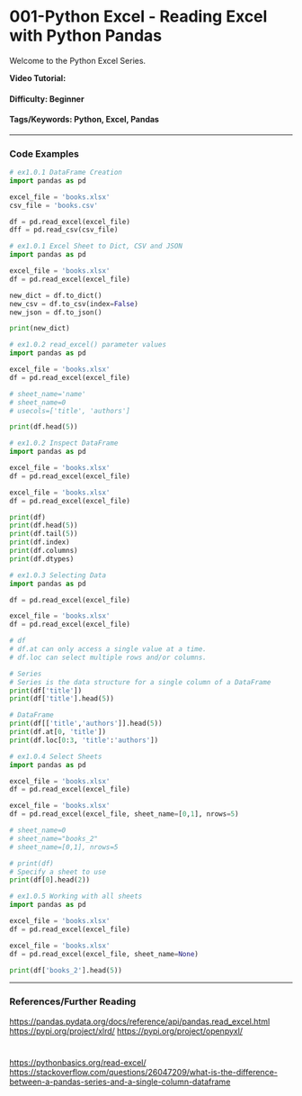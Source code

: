 # **001-Python Excel - Reading Excel with Python Pandas**

Welcome to the Python Excel Series.

**Video Tutorial:** 

#### **Difficulty:** Beginner
#### **Tags/Keywords:** Python, Excel, Pandas
---

### Code Examples

```python
# ex1.0.1 DataFrame Creation
import pandas as pd

excel_file = 'books.xlsx'
csv_file = 'books.csv'

df = pd.read_excel(excel_file)
dff = pd.read_csv(csv_file)
```
```python
# ex1.0.1 Excel Sheet to Dict, CSV and JSON
import pandas as pd

excel_file = 'books.xlsx'
df = pd.read_excel(excel_file)

new_dict = df.to_dict()
new_csv = df.to_csv(index=False)
new_json = df.to_json()

print(new_dict)
```
```python
# ex1.0.2 read_excel() parameter values
import pandas as pd

excel_file = 'books.xlsx'
df = pd.read_excel(excel_file)

# sheet_name='name'
# sheet_name=0
# usecols=['title', 'authors']

print(df.head(5))
```
```python
# ex1.0.2 Inspect DataFrame
import pandas as pd

excel_file = 'books.xlsx'
df = pd.read_excel(excel_file)

excel_file = 'books.xlsx'
df = pd.read_excel(excel_file)

print(df)
print(df.head(5))
print(df.tail(5))
print(df.index)
print(df.columns)
print(df.dtypes)
```
```python
# ex1.0.3 Selecting Data
import pandas as pd

df = pd.read_excel(excel_file)

excel_file = 'books.xlsx'
df = pd.read_excel(excel_file)

# df
# df.at can only access a single value at a time.
# df.loc can select multiple rows and/or columns.

# Series
# Series is the data structure for a single column of a DataFrame
print(df['title'])
print(df['title'].head(5))

# DataFrame
print(df[['title','authors']].head(5))
print(df.at[0, 'title']) 
print(df.loc[0:3, 'title':'authors'])
```
```python
# ex1.0.4 Select Sheets
import pandas as pd

excel_file = 'books.xlsx'
df = pd.read_excel(excel_file)

excel_file = 'books.xlsx'
df = pd.read_excel(excel_file, sheet_name=[0,1], nrows=5)

# sheet_name=0
# sheet_name="books_2"
# sheet_name=[0,1], nrows=5

# print(df)
# Specify a sheet to use
print(df[0].head(2))
```
```python
# ex1.0.5 Working with all sheets
import pandas as pd

excel_file = 'books.xlsx'
df = pd.read_excel(excel_file)

excel_file = 'books.xlsx'
df = pd.read_excel(excel_file, sheet_name=None)

print(df['books_2'].head(5))
```
---
### **References/Further Reading**
https://pandas.pydata.org/docs/reference/api/pandas.read_excel.html
https://pypi.org/project/xlrd/
https://pypi.org/project/openpyxl/

#
https://pythonbasics.org/read-excel/
https://stackoverflow.com/questions/26047209/what-is-the-difference-between-a-pandas-series-and-a-single-column-dataframe